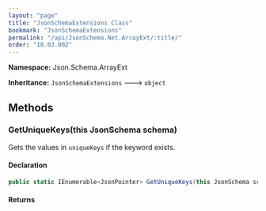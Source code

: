 ```yaml
---
layout: "page"
title: "JsonSchemaExtensions Class"
bookmark: "JsonSchemaExtensions"
permalink: "/api/JsonSchema.Net.ArrayExt/:title/"
order: "10.03.002"
---
```

**Namespace:** Json.Schema.ArrayExt

**Inheritance:**
`JsonSchemaExtensions`
 🡒 
`object`



## Methods

### GetUniqueKeys(this JsonSchema schema)

Gets the values in `uniqueKeys` if the keyword exists.

#### Declaration

```c#
public static IEnumerable<JsonPointer> GetUniqueKeys(this JsonSchema schema)
```


#### Returns



